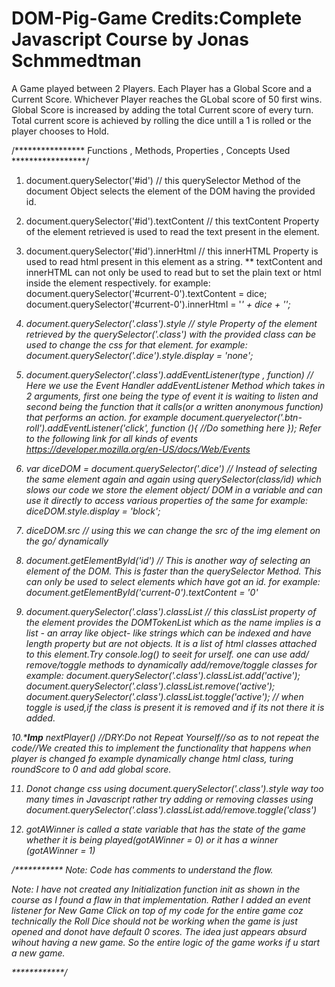 # DOM-Pig-Game Credits:Complete Javascript Course by Jonas Schmmedtman
 A Game played between 2 Players. Each Player has a Global Score and a Current Score. Whichever Player reaches the GLobal score of 50 first wins. Global Score is increased by adding the total Current score of every turn. Total current score is achieved by rolling the dice untill a 1 is rolled or the player chooses to Hold.

/****************
Functions , Methods, Properties , Concepts Used
*****************/
1. document.querySelector('#id')     // this querySelector Method of the document Object selects the element of the DOM having the provided id.
2. document.querySelector('#id').textContent      // this textContent Property of the element retrieved is used to read the text present in the element.
3. document.querySelector('#id').innerHtml     // this innerHTML Property is used to read html present in this element as a string.
** textContent and innerHTML can not only be used to read but to set the plain text or html inside the element respectively.
for example: document.querySelector('#current-0').textContent = dice;
document.querySelector('#current-0').innerHtml = '<em>' + dice + '<em>';


4. document.querySelector('.class').style     // style Property of the element retrieved by the querySelector('.class') with the provided class can be used to change the css for that element.
for example:
document.querySelector('.dice').style.display = 'none';

5. document.querySelector('.class').addEventListener(type , function)     // Here we use the Event Handler addEventListener Method which takes in 2 arguments, first one being the type of event it is waiting to listen and second being the function that it calls(or a written anonymous function) that performs an action.
for example
document.queryelector('.btn-roll').addEventListener('click', function (){
//Do something here
});
Refer to the following link for all kinds of events
https://developer.mozilla.org/en-US/docs/Web/Events

6. var diceDOM = document.querySelector('.dice') // Instead of selecting the same element again and again using querySelector(class/id) which slows our code we store the element object/ DOM in a variable and can use it directly to access various properties of the same
for example: diceDOM.style.display = 'block';

7. diceDOM.src   // using this we can change the src of the img element on the go/ dynamically

8. document.getElementById('id')  // This is another way of selecting an element of the DOM. This is faster than the querySelector Method. This can only be used to select elements which have got an id.
for example: document.getElementById('current-0').textContent = '0'

9. document.querySelector('.class').classList     // this classList property of the element provides the DOMTokenList which as the name implies is a list - an array like object- like strings which can be indexed and have length property but are not objects. It is a list of html classes attached to this element.Try console.log() to seeit for urself.
one can use add/ remove/toggle methods to dynamically add/remove/toggle classes
for example:
document.querySelector('.class').classList.add('active');
document.querySelector('.class').classList.remove('active');
document.querySelector('.class').classList.toggle('active');
// when toggle is used,if the class is present it is removed and if its not there it is added.

10.*******Imp****** nextPlayer()  //DRY:Do not Repeat Yourself//so as to not repeat the code//We created this to implement the functionality that happens when player is changed fo example dynamically change html class, turing roundScore to 0 and add global score.

11. Donot change css using document.querySelector('.class').style way too many times in Javascript rather try adding or removing classes using document.querySelector('.class').classList.add/remove.toggle('class')

12. gotAWinner is called a state variable that has the state of the game whether it is being played(gotAWinner = 0) or it has a winner (gotAWinner = 1)

/***********
Note: Code has comments to understand the flow.

Note: I have not created any Initialization function init as shown in the course as I found a flaw in that implementation. Rather I added an event listener for New Game Click on top of my code for the entire game coz technically the Roll Dice should not be working when the game is just opened and donot have default 0 scores. The idea just appears absurd wihout having a new game. So the entire logic of the game works if u start a new game.

************/ 




